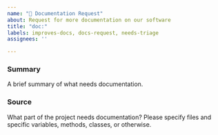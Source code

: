 ```yaml
---
name: "📙 Documentation Request"
about: Request for more documentation on our software
title: "doc:"
labels: improves-docs, docs-request, needs-triage
assignees: ''

---
```


<!-- Please keep the summary to a paragraph or less. -->
### Summary

A brief summary of what needs documentation.

### Source

What part of the project needs documentation? Please specify files and specific variables, methods, classes, or otherwise.
